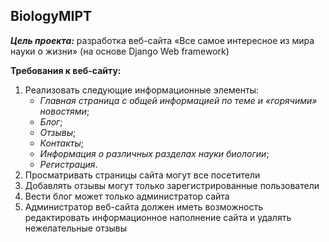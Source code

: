 ## BiologyMIPT
*__Цель проекта:__* разработка веб-сайта «Все самое интересное из мира науки о жизни» (на основе Django Web framework)

**Требования к веб-сайту:**
1. Реализовать следующие информационные элементы:
   * *Главная страница с общей информацией по теме и «горячими» новостями*;
   * *Блог*;
   * *Отзывы*;
   * *Контакты*;
   * *Информация о различных разделах науки биологии*;
   * *Регистрация*.
2. Просматривать страницы сайта могут все посетители
3. Добавлять отзывы могут только зарегистрированные пользователи
4. Вести блог может только администратор сайта
5. Администратор веб-сайта должен иметь возможность редактировать информационное наполнение сайта и удалять нежелательные отзывы
